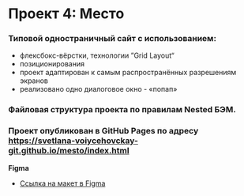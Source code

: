 # Проект 4: Место

### Типовой одностраничный сайт с использованием:
 * флексбокс-вёрстки, технологии ”Grid Layout“
 * позиционирования
 * проект адаптирован к самым распространённых разрешениям экранов
 * реализовано одно диалоговое окно - «попап»
### Файловая структура проекта по правилам Nested БЭМ.

### Проект опубликован в GitHub Pages по адресу https://svetlana-voiycehovckay-git.github.io/mesto/index.html 

**Figma**

* [Ссылка на макет в Figma](https://www.figma.com/file/2cn9N9jSkmxD84oJik7xL7/JavaScript.-Sprint-4?node-id=0%3A1)


